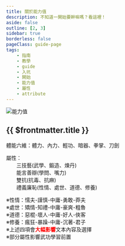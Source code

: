 ```yaml
---
title: 關於能力值
description: 不知道一開始要幹嘛嗎？看這裡！
aside: false
outline: [2, 3]
sidebar: true
borderless: false
pageClass: guide-page
tags:
    - 指南
    - 教學
    - guide
    - 入坑
    - 開始
    - 能力值
    - 屬性
    - attribute
---
```


<img class='guide-img' src='/images/guide/attribute.jpg' alt='能力值'>

## {{ $frontmatter.title }}

體能六維：體力、內力、輕功、暗器、拳掌、刀劍

屬性：  
　　三技藝(武學、鍛造、煉丹)  
　　能言善辯(學問、嘴力)  
　　雙抗(抗毒、抗麻)  
　　禮義廉恥(性情、處世、道德、修養)

※性情：懦夫-謹慎-中庸-勇敢-莽夫  
※處世：矯情-知禮-中庸-豪爽-粗魯  
※道德：惡棍-壞人-中庸-好人-俠客  
※修養：瘋狂-暴躁-中庸-沉著-君子  
※上述四項會<font color='red'>**大幅影響**</font>文本內容及選擇  
※部分屬性影響武功學習前置
